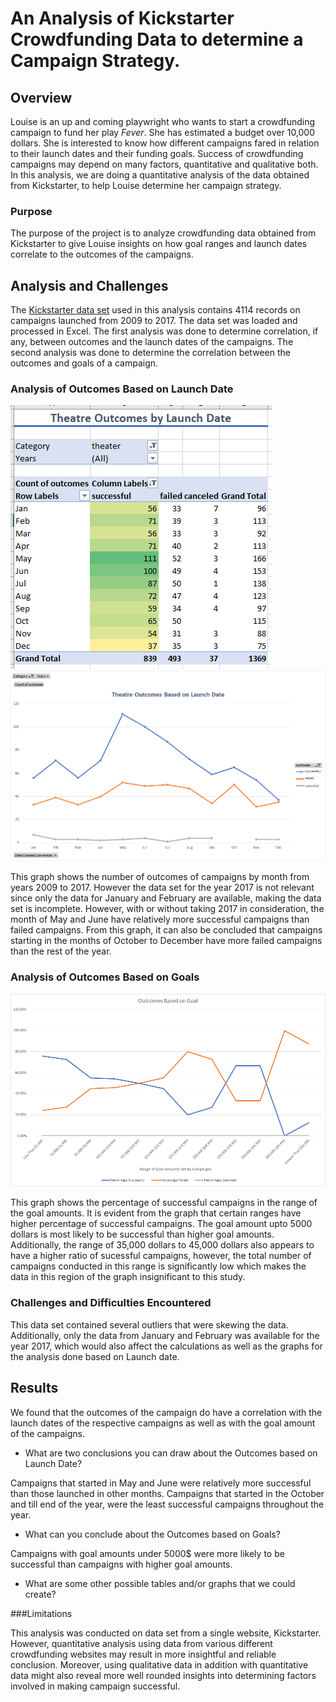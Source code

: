 # An Analysis of Kickstarter Crowdfunding Data to determine a Campaign Strategy. 

## Overview 
Louise is an up and coming playwright who wants to start a crowdfunding campaign to fund her play *Fever*. She has estimated a budget over 10,000 dollars. She is interested to know how different campaigns fared in relation to their launch dates and their funding goals. Success of crowdfunding campaigns may depend on many factors, quantitative and qualitative both. In this analysis, we are doing a quantitative analysis of the data obtained from Kickstarter, to help Louise determine her campaign strategy.

### Purpose
The purpose of the project is to analyze crowdfunding data obtained from Kickstarter to give Louise insights on how goal ranges and launch dates correlate to the outcomes of the campaigns. 

## Analysis and Challenges
The [Kickstarter data set](Kickstarter_Challenge.xlsx) used in this analysis contains 4114 records on campaigns launched from 2009 to 2017. The data set was loaded and processed in Excel. The first analysis was done to determine correlation, if any, between outcomes and the launch dates of the campaigns. The second analysis was done to determine the correlation between the outcomes and goals of a campaign. 

### Analysis of Outcomes Based on Launch Date

![Theatre Outcomes Versus Launch Date Table](Resources/Extra/Theater_Outcomes_vs_Launch_Table.png)
![Graph of Theatre Outcomes Versus Launch Date](Resources/Theater_Outcomes_vs_Launch.png)


This graph shows the number of outcomes of campaigns by month from years 2009 to 2017. However the data set for the year 2017 is not relevant since only the data for January and February are available, making the data set is incomplete. However, with or without taking 2017 in consideration, the month of May and June have relatively more successful campaigns than failed campaigns. From this graph, it can also be concluded that campaigns starting in the months of October to December have more failed campaigns than the rest of the year. 


### Analysis of Outcomes Based on Goals
![Graph of Theatre Outcomes Versus Goals](Resources/Outcomes_vs_Goals.png)

This graph shows the percentage of successful campaigns in the range of the goal amounts. It is evident from the graph that certain ranges have higher percentage of successful campaigns. The goal amount upto 5000 dollars is most likely to be successful than higher goal amounts. Additionally, the range of 35,000 dollars to 45,000 dollars also appears to have a higher ratio of sucessful campaigns, however, the total number of campaigns conducted in this range is significantly low which makes the data in this region of the graph insignificant to this study.   

### Challenges and Difficulties Encountered

This data set contained several outliers that were skewing the data. Additionally, only the data from January and February was available for the year 2017, which would also affect the calculations as well as the graphs for the analysis done based on Launch date. 

## Results

We found that the outcomes of the campaign do have a correlation with the launch dates of the respective campaigns as well as with the goal amount of the campaigns.  

- What are two conclusions you can draw about the Outcomes based on Launch Date?

Campaigns that started in May and June were relatively more successful than those launched in other months. Campaigns that started in the October and till end of the year, were the least successful campaigns throughout the year. 

- What can you conclude about the Outcomes based on Goals?

Campaigns with goal amounts under 5000$ were more likely to be successful than campaigns with higher goal amounts. 

- What are some other possible tables and/or graphs that we could create?

###Limitations

This analysis was conducted on data set from a single website, Kickstarter. However, quantitative analysis using data from various different crowdfunding websites may result in more insightful and reliable conclusion. Moreover, using qualitative data in addition with quantitative data might also reveal more well rounded insights into determining factors involved in making campaign successful. 




